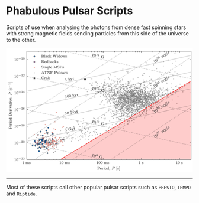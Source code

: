 # Phabulous Pulsar Scripts

Scripts of use when analysing the photons from dense fast spinning stars with strong magnetic fields sending particles from this side of the universe to the other. 

![alt text](./P-Pdot-Plot/PPdot-diagram.jpg "P-Pdot Plot!")

--- 

Most of these scripts call other popular pulsar scripts such as `PRESTO`, `TEMPO` and `Riptide`.  
